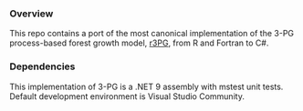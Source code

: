 ﻿### Overview
This repo contains a port of the most canonical implementation of the 3-PG process-based forest growth model, [r3PG](https://github.com/trotsiuk/r3PG), from R and Fortran to C#.

### Dependencies
This implementation of 3-PG is a .NET 9 assembly with mstest unit tests. Default development environment is Visual Studio Community.
